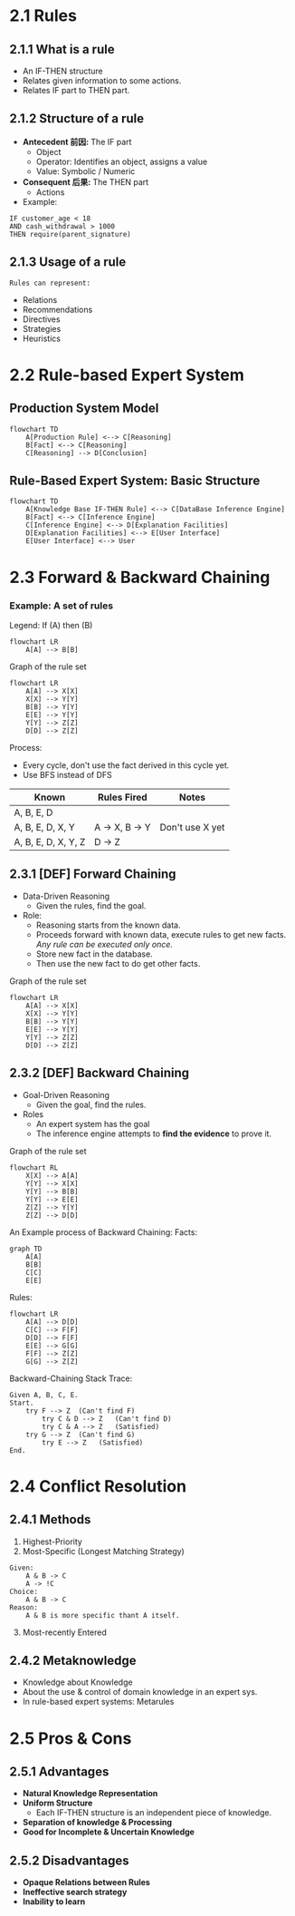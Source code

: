 # 2.1 Rules
## 2.1.1 What is a rule
- An IF-THEN structure
- Relates given information to some actions.
- Relates IF part to THEN part.

## 2.1.2 Structure of a rule
- **Antecedent 前因:** The IF part
	- Object
	- Operator: Identifies an object, assigns a value
	- Value: Symbolic / Numeric
- **Consequent 后果:** The THEN part
	- Actions
- Example:
```
IF customer_age < 18
AND cash_withdrawal > 1000
THEN require(parent_signature)
```

## 2.1.3 Usage of a rule
	Rules can represent:
- Relations
- Recommendations
- Directives
- Strategies
- Heuristics

# 2.2 Rule-based Expert System
## Production System Model
```mermaid
flowchart TD
	A[Production Rule] <--> C[Reasoning]
	B[Fact] <--> C[Reasoning]
	C[Reasoning] --> D[Conclusion]
```

## Rule-Based Expert System: Basic Structure

```mermaid
flowchart TD
	A[Knowledge Base IF-THEN Rule] <--> C[DataBase Inference Engine]
	B[Fact] <--> C[Inference Engine]
	C[Inference Engine] <--> D[Explanation Facilities]
	D[Explanation Facilities] <--> E[User Interface]
	E[User Interface] <--> User
```

# 2.3 Forward & Backward Chaining
### Example: A set of rules
Legend: If (A) then (B)
```mermaid
flowchart LR
	A[A] --> B[B]
```

Graph of the rule set
```mermaid
flowchart LR
	A[A] --> X[X]
	X[X] --> Y[Y]
	B[B] --> Y[Y]
	E[E] --> Y[Y]
	Y[Y] --> Z[Z]
	D[D] --> Z[Z]
```
Process: 
- Every cycle, don't use the fact derived in this cycle yet.
- Use BFS instead of DFS

| Known               | Rules Fired                          | Notes           |
| ------------------- | ------------------------------------ | --------------- |
| A, B, E, D          |                                      |                 |
| A, B, E, D, X, Y    | A $\rightarrow$ X, B $\rightarrow$ Y | Don't use X yet |
| A, B, E, D, X, Y, Z | D $\rightarrow$ Z                    |                 |

## 2.3.1 [DEF] Forward Chaining
- Data-Driven Reasoning
	- Given the rules, find the goal.
- Role:
	- Reasoning starts from the known data.
	- Proceeds forward with known data, execute rules to get new facts. *Any rule can be executed only once.*
	- Store new fact in the database.
	- Then use the new fact to do get other facts.

Graph of the rule set
```mermaid
flowchart LR
	A[A] --> X[X]
	X[X] --> Y[Y]
	B[B] --> Y[Y]
	E[E] --> Y[Y]
	Y[Y] --> Z[Z]
	D[D] --> Z[Z]
```

## 2.3.2 [DEF] Backward Chaining
- Goal-Driven Reasoning
	- Given the goal, find the rules.
- Roles
	- An expert system has the goal
	- The inference engine attempts to **find the evidence** to prove it.

Graph of the rule set
```mermaid
flowchart RL
	X[X] --> A[A]
	Y[Y] --> X[X]
	Y[Y] --> B[B]
	Y[Y] --> E[E]
	Z[Z] --> Y[Y]
	Z[Z] --> D[D]
```

An Example process of Backward Chaining:
Facts:
```mermaid
graph TD
	A[A]
	B[B]
	C[C]
	E[E]
```
Rules:
```mermaid
flowchart LR
	A[A] --> D[D]
	C[C] --> F[F]
	D[D] --> F[F]
	E[E] --> G[G]
	F[F] --> Z[Z]
	G[G] --> Z[Z]
```

Backward-Chaining Stack Trace:
```
Given A, B, C, E.
Start.
	try F --> Z  (Can't find F)
		try C & D --> Z   (Can't find D)
		try C & A --> Z   (Satisfied)
	try G --> Z  (Can't find G)
		try E --> Z   (Satisfied)
End.     
```


# 2.4 Conflict Resolution

## 2.4.1 Methods
1. Highest-Priority
2. Most-Specific (Longest Matching Strategy)
```
Given:
	A & B -> C
	A -> !C
Choice:
	A & B -> C
Reason:
	A & B is more specific thant A itself.
```
3. Most-recently Entered

## 2.4.2 Metaknowledge 
- Knowledge about Knowledge
- About the use & control of domain knowledge in an expert sys.
- In rule-based expert systems: Metarules


# 2.5 Pros & Cons
## 2.5.1 Advantages
- **Natural Knowledge Representation**
- **Uniform Structure**
	- Each IF-THEN structure is an independent piece of knowledge.
- **Separation of knowledge & Processing**
- **Good for Incomplete & Uncertain Knowledge**

## 2.5.2 Disadvantages
- **Opaque Relations between Rules**
- **Ineffective search strategy**
- **Inability to learn**
